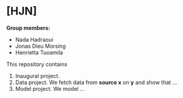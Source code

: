 # \[HJN\]

**Group members:**
- Nada Hadraoui
- Jonas Dieu Morsing
- Henrietta Tuoamila

This repository contains  
1. Inaugural project. 
2. Data project. We fetch data from **source x** on **y** and show that ...
3. Model project. We model ...
